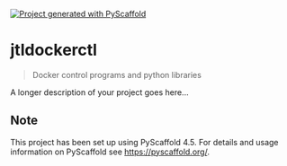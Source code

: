 <!-- These are examples of badges you might want to add to your README:
     please update the URLs accordingly

[![Built Status](https://api.cirrus-ci.com/github/<USER>/jtldockerctl.svg?branch=main)](https://cirrus-ci.com/github/<USER>/jtldockerctl)
[![ReadTheDocs](https://readthedocs.org/projects/jtldockerctl/badge/?version=latest)](https://jtldockerctl.readthedocs.io/en/stable/)
[![Coveralls](https://img.shields.io/coveralls/github/<USER>/jtldockerctl/main.svg)](https://coveralls.io/r/<USER>/jtldockerctl)
[![PyPI-Server](https://img.shields.io/pypi/v/jtldockerctl.svg)](https://pypi.org/project/jtldockerctl/)
[![Conda-Forge](https://img.shields.io/conda/vn/conda-forge/jtldockerctl.svg)](https://anaconda.org/conda-forge/jtldockerctl)
[![Monthly Downloads](https://pepy.tech/badge/jtldockerctl/month)](https://pepy.tech/project/jtldockerctl)
[![Twitter](https://img.shields.io/twitter/url/http/shields.io.svg?style=social&label=Twitter)](https://twitter.com/jtldockerctl)
-->

[![Project generated with PyScaffold](https://img.shields.io/badge/-PyScaffold-005CA0?logo=pyscaffold)](https://pyscaffold.org/)

# jtldockerctl

> Docker control programs and python libraries

A longer description of your project goes here...


<!-- pyscaffold-notes -->

## Note

This project has been set up using PyScaffold 4.5. For details and usage
information on PyScaffold see https://pyscaffold.org/.
